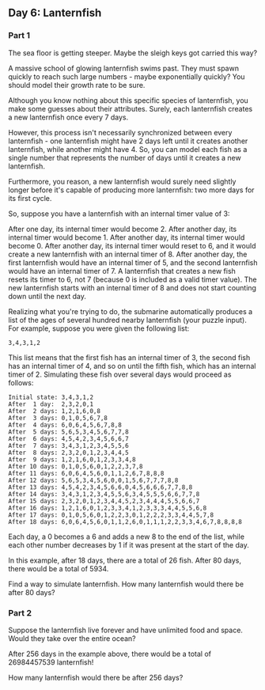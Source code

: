 ## Day 6: Lanternfish
### Part 1
The sea floor is getting steeper. Maybe the sleigh keys got carried this way?

A massive school of glowing lanternfish swims past. They must spawn quickly to reach such large numbers - maybe exponentially quickly? You should model their growth rate to be sure.

Although you know nothing about this specific species of lanternfish, you make some guesses about their attributes. Surely, each lanternfish creates a new lanternfish once every 7 days.

However, this process isn't necessarily synchronized between every lanternfish - one lanternfish might have 2 days left until it creates another lanternfish, while another might have 4. So, you can model each fish as a single number that represents the number of days until it creates a new lanternfish.

Furthermore, you reason, a new lanternfish would surely need slightly longer before it's capable of producing more lanternfish: two more days for its first cycle.

So, suppose you have a lanternfish with an internal timer value of 3:

After one day, its internal timer would become 2.
After another day, its internal timer would become 1.
After another day, its internal timer would become 0.
After another day, its internal timer would reset to 6, and it would create a new lanternfish with an internal timer of 8.
After another day, the first lanternfish would have an internal timer of 5, and the second lanternfish would have an internal timer of 7.
A lanternfish that creates a new fish resets its timer to 6, not 7 (because 0 is included as a valid timer value). The new lanternfish starts with an internal timer of 8 and does not start counting down until the next day.

Realizing what you're trying to do, the submarine automatically produces a list of the ages of several hundred nearby lanternfish (your puzzle input). For example, suppose you were given the following list:
```
3,4,3,1,2
```
This list means that the first fish has an internal timer of 3, the second fish has an internal timer of 4, and so on until the fifth fish, which has an internal timer of 2. Simulating these fish over several days would proceed as follows:
```
Initial state: 3,4,3,1,2
After  1 day:  2,3,2,0,1
After  2 days: 1,2,1,6,0,8
After  3 days: 0,1,0,5,6,7,8
After  4 days: 6,0,6,4,5,6,7,8,8
After  5 days: 5,6,5,3,4,5,6,7,7,8
After  6 days: 4,5,4,2,3,4,5,6,6,7
After  7 days: 3,4,3,1,2,3,4,5,5,6
After  8 days: 2,3,2,0,1,2,3,4,4,5
After  9 days: 1,2,1,6,0,1,2,3,3,4,8
After 10 days: 0,1,0,5,6,0,1,2,2,3,7,8
After 11 days: 6,0,6,4,5,6,0,1,1,2,6,7,8,8,8
After 12 days: 5,6,5,3,4,5,6,0,0,1,5,6,7,7,7,8,8
After 13 days: 4,5,4,2,3,4,5,6,6,0,4,5,6,6,6,7,7,8,8
After 14 days: 3,4,3,1,2,3,4,5,5,6,3,4,5,5,5,6,6,7,7,8
After 15 days: 2,3,2,0,1,2,3,4,4,5,2,3,4,4,4,5,5,6,6,7
After 16 days: 1,2,1,6,0,1,2,3,3,4,1,2,3,3,3,4,4,5,5,6,8
After 17 days: 0,1,0,5,6,0,1,2,2,3,0,1,2,2,2,3,3,4,4,5,7,8
After 18 days: 6,0,6,4,5,6,0,1,1,2,6,0,1,1,1,2,2,3,3,4,6,7,8,8,8,8
```
Each day, a 0 becomes a 6 and adds a new 8 to the end of the list, while each other number decreases by 1 if it was present at the start of the day.

In this example, after 18 days, there are a total of 26 fish. After 80 days, there would be a total of 5934.

Find a way to simulate lanternfish. How many lanternfish would there be after 80 days?

### Part 2
Suppose the lanternfish live forever and have unlimited food and space. Would they take over the entire ocean?

After 256 days in the example above, there would be a total of 26984457539 lanternfish!

How many lanternfish would there be after 256 days?

